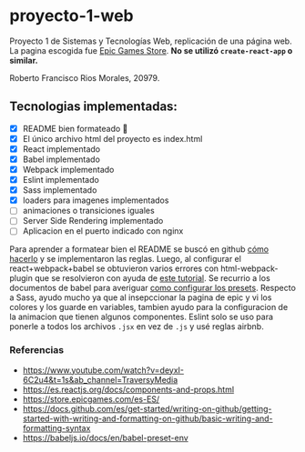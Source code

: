 # proyecto-1-web

Proyecto 1 de Sistemas y Tecnologías Web, replicación de una página web.
La pagina escogida fue [Epic Games Store](https://store.epicgames.com/es-ES/).
**No se utilizó `create-react-app` o similar.**

Roberto Francisco Rios Morales, 20979.

## Tecnologias implementadas:

- [x] README bien formateado :tada:
- [x] El único archivo html del proyecto es index.html
- [x] React implementado
- [x] Babel implementado
- [x] Webpack implementado
- [x] Eslint implementado
- [x] Sass implementado
- [x] loaders para imagenes implementados
- [ ] animaciones o transiciones iguales
- [ ] Server Side Rendering implementado
- [ ] Aplicacion en el puerto indicado con nginx

Para aprender a formatear bien el README se buscó en github [cómo hacerlo](https://docs.github.com/es/get-started/writing-on-github/getting-started-with-writing-and-formatting-on-github/basic-writing-and-formatting-syntax) y se implementaron las reglas. Luego, al configurar el react+webpack+babel se obtuvieron varios errores con html-webpack-plugin que se resolvieron con ayuda de [este tutorial](https://www.youtube.com/watch?v=deyxI-6C2u4&t=1s&ab_channel=TraversyMedia). Se recurrio a los documentos de babel para averiguar [como configurar los presets](https://babeljs.io/docs/en/babel-preset-env). Respecto a Sass, ayudo mucho ya que al insepccionar la pagina de epic y vi los colores y los guarde en variables, tambien ayudo para la configuracion de la animacion que tienen algunos componentes. Eslint solo se uso para ponerle a todos los archivos `.jsx` en vez de `.js` y usé reglas airbnb.

### Referencias

- https://www.youtube.com/watch?v=deyxI-6C2u4&t=1s&ab_channel=TraversyMedia
- https://es.reactjs.org/docs/components-and-props.html
- https://store.epicgames.com/es-ES/
- https://docs.github.com/es/get-started/writing-on-github/getting-started-with-writing-and-formatting-on-github/basic-writing-and-formatting-syntax
- https://babeljs.io/docs/en/babel-preset-env
